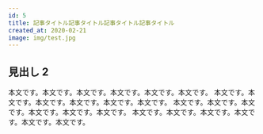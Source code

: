 ```yaml
---
id: 5
title: 記事タイトル記事タイトル記事タイトル記事タイトル
created_at: 2020-02-21
image: img/test.jpg
---
```


## 見出し 2

本文です。本文です。本文です。本文です。本文です。本文です。
本文です。本文です。本文です。本文です。本文です。本文です。
本文です。本文です。本文です。本文です。本文です。本文です。
本文です。本文です。本文です。本文です。本文です。本文です。